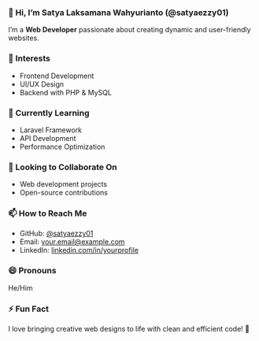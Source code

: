 ### 👋 Hi, I’m Satya Laksamana Wahyurianto (@satyaezzy01)  
I’m a **Web Developer** passionate about creating dynamic and user-friendly websites.  

### 👀 Interests  
- Frontend Development  
- UI/UX Design  
- Backend with PHP & MySQL  

### 🌱 Currently Learning  
- Laravel Framework  
- API Development  
- Performance Optimization  

### 💞️ Looking to Collaborate On  
- Web development projects  
- Open-source contributions  

### 📫 How to Reach Me  
- GitHub: [@satyaezzy01](https://github.com/satyaezzy01)  
- Email: your.email@example.com  
- LinkedIn: [linkedin.com/in/yourprofile](https://linkedin.com/in/yourprofile)  

### 😄 Pronouns  
He/Him  

### ⚡ Fun Fact  
I love bringing creative web designs to life with clean and efficient code! 🚀  
